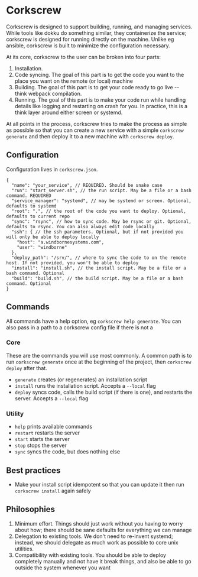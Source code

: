 # Corkscrew

Corkscrew is designed to support building, running, and managing services. 
While tools like dokku do something similar, they containerize the service; corkscrew is designed for running directly on the machine.
Unlike eg ansible, corkscrew is built to minimize the configuration necessary.

At its core, corkscrew to the user can be broken into four parts:
1. Installation. 
2. Code syncing. The goal of this part is to get the code you want to the place you want on the remote (or local) machine
3. Building. The goal of this part is to get your code ready to go live -- think webpack compilation. 
4. Running. The goal of this part is to make your code run while handling details like logging and restarting on crash for you. In practice, this is a think layer around either screen or systemd.

At all points in the process, corkscrew tries to make the process as simple as possible so that you can create a new service with a simple `corkscrew generate` and then deploy it to a new machine with `corkscrew deploy`.

## Configuration
Configuration lives in `corkscrew.json`.

```json5
{
  "name": "your_service", // REQUIRED. Should be snake case
  "run": "start_server.sh", // the run script. May be a file or a bash command. REQUIRED
  "service_manager": "systemd", // may be systemd or screen. Optional, defaults to systemd
  "root": ".", // the root of the code you want to deploy. Optional, defaults to current repo
  "sync": "rsync", // how to sync code. May be rsync or git. Optional, defaults to rsync. You can also always edit code locally
  "ssh": { // the ssh parameters. Optional, but if not provided you will only be able to deploy locally
    "host": "a.windbornesystems.com",
    "user": "windborne"
  },
  "deploy_path": "/srv/", // where to sync the code to on the remote host. If not provided, you won't be able to deploy
  "install": "install.sh", // the install script. May be a file or a bash command. Optional
  "build": "build.sh", // the build script. May be a file or a bash command. Optional
}
```

## Commands
All commands have a help option, eg ```corkscrew help generate```.
You can also pass in a path to a corkscrew config file if there is not a 

### Core
These are the commands you will use most commonly.
A common path is to run `corkscrew generate` once at the beginning of the project, then `corkscrew deploy` after that.

- `generate` creates (or regenerates) an installation script
- `install` runs the installation script. Accepts a `--local` flag
- `deploy` syncs code, calls the build script (if there is one), and restarts the server. Accepts a `--local` flag

### Utility
- `help` prints available commands
- `restart` restarts the server
- `start` starts the server
- `stop` stops the server
- `sync` syncs the code, but does nothing else

## Best practices
- Make your install script idempotent so that you can update it then run `corkscrew install` again safely

## Philosophies
1. Minimum effort. Things should just work without you having to worry about how; there should be sane defaults for everything we can manage
2. Delegation to existing tools. We don't need to re-invent systemd; instead, we should delegate as much work as possible to core unix utilities.  
3. Compatibility with existing tools. You should be able to deploy completely manually and not have it break things, and also be able to go outside the system whenever you want
